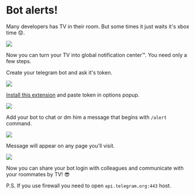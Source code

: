 # Bot alerts!

Many developers has TV in their room. But some times it just waits it's xbox time 😟.

![](https://raw.githubusercontent.com/megatolya/bot-alerts/master/misc/0.png)

Now you can turn your TV into global notification center™. You need only a few steps.

Create your telegram bot and ask it's token.

![](https://raw.githubusercontent.com/megatolya/bot-alerts/master/misc/1.png)

[Install this extension](https://chrome.google.com/webstore/detail/bot-alerts/pnldgigpijhnhnclclgflefblcenpamb) and paste token in options popup.

![](https://raw.githubusercontent.com/megatolya/bot-alerts/master/misc/2.png)

Add your bot to chat or dm him a message that begins with `/alert` command.

![](https://raw.githubusercontent.com/megatolya/bot-alerts/master/misc/3.png)

Message will appear on any page you'll visit.

![](https://raw.githubusercontent.com/megatolya/bot-alerts/master/misc/4.png)

Now you can share your bot login with colleagues and communicate with your roommates by TV! 😎


P.S. If you use firewall you need to open `api.telegram.org:443` host. 
